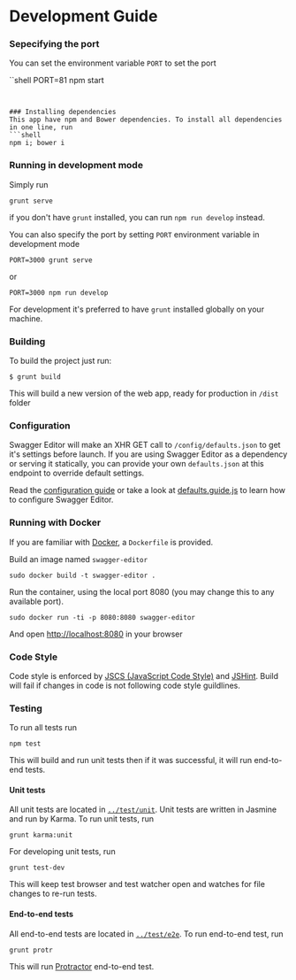 # Development Guide

### Sepecifying the port

You can set the environment variable `PORT` to set the port

``shell
PORT=81 npm start
```


### Installing dependencies
This app have npm and Bower dependencies. To install all dependencies in one line, run
```shell
npm i; bower i
```

### Running in development mode
Simply run
```shell
grunt serve
```
if you don't have `grunt` installed, you can run `npm run develop` instead.

You can also specify the port by setting `PORT` environment variable in development mode

```
PORT=3000 grunt serve
```

or

```
PORT=3000 npm run develop
```

For development it's preferred to have `grunt` installed globally on your machine.  

### Building
To build the project just run:

```
$ grunt build
```
This will build a new version of the web app, ready for production in `/dist` folder

###  Configuration
Swagger Editor will make an XHR GET call to `/config/defaults.json` to get it's settings before launch. If you are using Swagger Editor as a dependency or serving it statically, you can provide your own `defaults.json` at this endpoint to override default settings.

Read the [configuration guide](./config.md) or take a look at [defaults.guide.js](./app/config/defaults.json.guide.js) to learn how to configure Swagger Editor.


### Running with Docker
If you are familiar with [Docker](https://www.docker.com/), a `Dockerfile` is
provided.

Build an image named `swagger-editor`
```
sudo docker build -t swagger-editor .
```

Run the container, using the local port 8080 (you may change this to any available
port).
```
sudo docker run -ti -p 8080:8080 swagger-editor
```
And open [http://localhost:8080](http://localhost:8080) in your browser

### Code Style
Code style is enforced by [JSCS (JavaScript Code Style)](https://github.com/jscs-dev/node-jscs) and [JSHint](http://jshint.com/). Build will fail if changes in code is not following code style guildlines.

### Testing
To run all tests run

```shell
npm test
```

This will build and run unit tests then if it was successful, it will run  end-to-end tests.

#### Unit tests
All unit tests are located in [`../test/unit`](../test/unit). Unit tests are written in Jasmine and run by Karma. To run unit tests, run

```shell
grunt karma:unit
```

For developing unit tests, run
```shell
grunt test-dev
```
This will keep test browser and test watcher open and watches for file changes to re-run tests.

#### End-to-end tests
All end-to-end tests are located in [`../test/e2e`](../test/e2e). To run end-to-end test, run

```shell
grunt protr
```
This will run [Protractor](http://angular.github.io/protractor/#/) end-to-end test.

